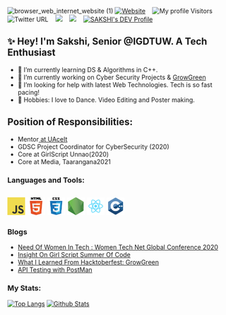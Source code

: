 ![browser_web_internet_website (1)](https://user-images.githubusercontent.com/49511150/131308003-997437c3-587d-46a1-af93-157fb46bf5ab.png)
[![Website](https://img.shields.io/badge/Portfolio-Visit-blueviolet)](https://sakshi-25.github.io/Sakshi-25/) &nbsp;&nbsp; ![My profile Visitors](https://visitor-badge.glitch.me/badge?page_id=Sakshi-25) &nbsp;&nbsp; ![Twitter URL](https://img.shields.io/twitter/follow/Sakshi2517?label=Twitter&style=social) &nbsp;&nbsp; [<img width="22px" src="https://user-images.githubusercontent.com/49511150/131314251-3b725e13-fde1-42bb-833b-9d4e7fe03ce3.png" />][linkedin] &nbsp;&nbsp; [<img width="22px" src="https://wrytin.com/static/img/logo/512.png"/>][wrytin] &nbsp;&nbsp; <a href="https://dev.to/sakshi25"><img src="https://user-images.githubusercontent.com/49511150/131312777-0018a0b8-6d30-4c52-aad0-de2d7bcb6c29.png" alt="SAKSHI's DEV Profile" height="22" width="22"></a><br />

## ✨ Hey! I'm Sakshi, Senior @IGDTUW. A Tech Enthusiast
- 🌱 I’m currently learning DS & Algorithms in C++.
- 🔐 I’m currently working on Cyber Security Projects & <a href="https://github.com/dscigdtuw/GrowGreen">GrowGreen</a>
- 🤔 I’m looking for help with latest Web Technologies. Tech is so fast pacing!
- 🎨 Hobbies: I love to Dance. Video Editing and Poster making.

## Position of Responsibilities:
- Mentor<a href="https://github.com/UAceIt-Winter-of-Mentorship/GrowGreen"> at UAceIt</a>
- GDSC Project Coordinator for CyberSecurity (2020)
- Core at GirlScript Unnao(2020)
- Core at Media, Taarangana2021

### Languages and Tools:
<img height="40" width="40" src="https://raw.githubusercontent.com/github/explore/80688e429a7d4ef2fca1e82350fe8e3517d3494d/topics/javascript/javascript.png" /> <img height="40" width="40" src="https://raw.githubusercontent.com/github/explore/80688e429a7d4ef2fca1e82350fe8e3517d3494d/topics/html/html.png" /> <img height="40" width="40" src="https://raw.githubusercontent.com/github/explore/80688e429a7d4ef2fca1e82350fe8e3517d3494d/topics/css/css.png" /> <img height="40" width="40" src="https://raw.githubusercontent.com/github/explore/80688e429a7d4ef2fca1e82350fe8e3517d3494d/topics/nodejs/nodejs.png" /> <img height="40" width="40" src="https://raw.githubusercontent.com/github/explore/80688e429a7d4ef2fca1e82350fe8e3517d3494d/topics/react/react.png" />  <img height="40" width="40" src="https://raw.githubusercontent.com/github/explore/80688e429a7d4ef2fca1e82350fe8e3517d3494d/topics/cpp/cpp.png" /> 
---
### Blogs
- [Need Of Women In Tech : Women Tech Net Global Conference 2020](https://wrytin.com/sakshijangra/need-of-women-in-tech-women-tech-net-global-conference-2020-kaqkq5vo)
- [Insight On Girl Script Summer Of Code](https://wrytin.com/sakshijangra/insight-of-girl-script-summer-of-code-k6ay1r6j)
- [What I Learned From Hacktoberfest: GrowGreen](https://dev.to/sakshi25/growgreen-5f4b)
- [API Testing with PostMan](https://dev.to/sakshi25/postman-testing-57e2)

### My Stats:
[![Top Langs](https://github-readme-stats.vercel.app/api/top-langs/?username=Sakshi-25&count_private=true&show_icons=true&theme=radical&layout=compact)]() [![Github Stats](https://github-readme-stats.sakshi-25.vercel.app/api?username=Sakshi-25&show_icons=true&include_all_commits=true&theme=radical)]()


[twitter]: https://twitter.com/Sakshi2517
[linkedin]: https://www.linkedin.com/in/sakshi-jangra-37755b17b
[wrytin]: https://wrytin.com/sakshijangra
